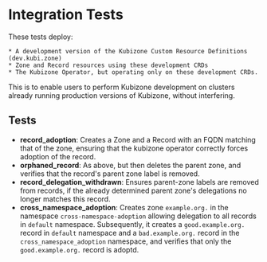 # Integration Tests

These tests deploy:

    * A development version of the Kubizone Custom Resource Definitions (dev.kubi.zone)
    * Zone and Record resources using these development CRDs
    * The Kubizone Operator, but operating only on these development CRDs.

This is to enable users to perform Kubizone development on clusters already running production versions of Kubizone, without interfering.


## Tests

* **record_adoption**: Creates a Zone and a Record with an FQDN matching that of the zone, ensuring that the kubizone operator correctly forces adoption of the record.
* **orphaned_record**: As above, but then deletes the parent zone, and verifies that the record's parent zone label is removed.
* **record_delegation_withdrawn**: Ensures parent-zone labels are removed from records, if the already determined parent zone's delegations no longer matches this record.
* **cross_namespace_adoption**: Creates zone `example.org.` in the namespace `cross-namespace-adoption` allowing delegation to all records in `default` namespace. Subsequently, it creates a `good.example.org.` record in `default` namespace and a `bad.example.org.` record in the `cross_namespace_adoption` namespace, and verifies that only the `good.example.org.` record is adoptd.
